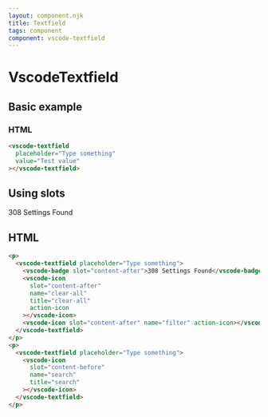 ```yaml
---
layout: component.njk
title: Textfield
tags: component
component: vscode-textfield
---
```


# VscodeTextfield

## Basic example

<component-preview>
  <vscode-textfield placeholder="Type something" value="Test value"></vscode-textfield>
</component-preview>

### HTML

```html
<vscode-textfield
  placeholder="Type something"
  value="Test value"
></vscode-textfield>
```

## Using slots

<component-preview>
  <p>
    <vscode-textfield placeholder="Type something">
      <vscode-badge slot="content-after">308 Settings Found</vscode-badge>
      <vscode-icon
        slot="content-after"
        name="clear-all"
        title="clear-all"
        action-icon
      ></vscode-icon>
      <vscode-icon slot="content-after" name="filter" action-icon></vscode-icon>
    </vscode-textfield>
  </p>
  <p>
    <vscode-textfield placeholder="Type something">
      <vscode-icon
        slot="content-before"
        name="search"
        title="search"
      ></vscode-icon>
    </vscode-textfield>
  </p>
</component-preview>

## HTML

```html
<p>
  <vscode-textfield placeholder="Type something">
    <vscode-badge slot="content-after">308 Settings Found</vscode-badge>
    <vscode-icon
      slot="content-after"
      name="clear-all"
      title="clear-all"
      action-icon
    ></vscode-icon>
    <vscode-icon slot="content-after" name="filter" action-icon></vscode-icon>
  </vscode-textfield>
</p>
<p>
  <vscode-textfield placeholder="Type something">
    <vscode-icon
      slot="content-before"
      name="search"
      title="search"
    ></vscode-icon>
  </vscode-textfield>
</p>
```

